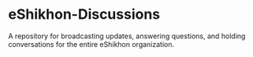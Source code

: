 # eShikhon-Discussions
A repository for broadcasting updates, answering questions, and holding conversations for the entire eShikhon organization.
